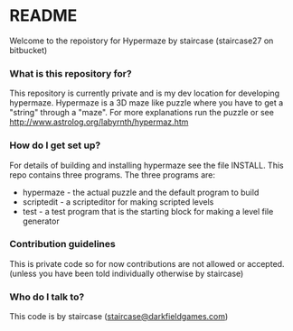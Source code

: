 # README #

Welcome to the repoistory for Hypermaze by staircase (staircase27 on bitbucket)

### What is this repository for? ###

This repository is currently private and is my dev location for developing hypermaze.
Hypermaze is a 3D maze like puzzle where you have to get a "string" through a "maze".
For more explanations run the puzzle or see http://www.astrolog.org/labyrnth/hypermaz.htm

### How do I get set up? ###

For details of building and installing hypermaze see the file INSTALL. This repo
contains three programs. The three programs are:

* hypermaze - the actual puzzle and the default program to build
* scriptedit - a scripteditor for making scripted levels
* test - a test program that is the starting block for making a level file generator

### Contribution guidelines ###

This is private code so for now contributions are not allowed or accepted. (unless you have been told individually otherwise by staircase)

### Who do I talk to? ###

This code is by staircase ([staircase@darkfieldgames.com](mailto:staircase@darkfieldgames.com))